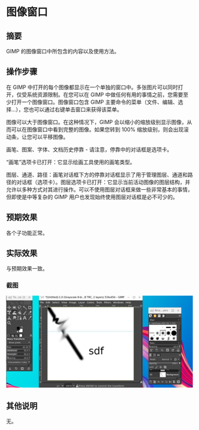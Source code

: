 # 图像窗口

## 摘要

GIMP 的图像窗口中所包含的内容以及使用方法。

## 操作步骤

在 GIMP 中打开的每个图像都显示在一个单独的窗口中。多张图片可以同时打开，仅受系统资源限制。在您可以在 GIMP 中做任何有用的事情之前，您需要至少打开一个图像窗口。图像窗口包含 GIMP 主要命令的菜单（文件、编辑、选择...），您也可以通过右键单击窗口来获得该菜单。

图像可以大于图像窗口。在这种情况下，GIMP 会以缩小的缩放级别显示图像，从而可以在图像窗口中看到完整的图像。如果您转到 100% 缩放级别，则会出现滚动条，让您可以平移图像。

画笔、图案、字体、文档历史停靠 - 请注意，停靠中的对话框是选项卡。 

“画笔”选项卡已打开：它显示绘画工具使用的画笔类型。

图层、通道、路径：画笔对话框下方的停靠对话框显示了用于管理图层、通道和路径的对话框（选项卡）。图层选项卡已打开：它显示当前活动图像的图层结构，并允许以多种方式对其进行操作。可以不使用图层对话框来做一些非常基本的事情，但即使是中等复杂的 GIMP 用户也发现始终使用图层对话框是必不可少的。

## 预期效果

各个子功能正常。

## 实际效果

与预期效果一致。

### 截图

![图像窗口-1](./img/图像窗口-1.jpg)

## 其他说明

无。
